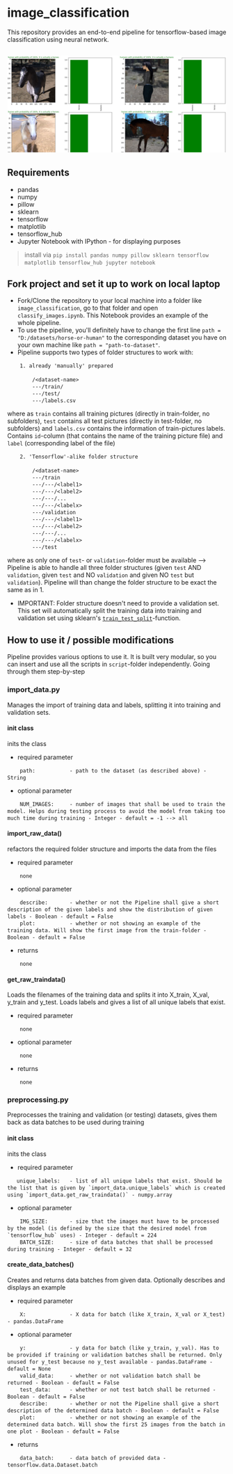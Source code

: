 # image_classification
This repository provides an end-to-end pipeline for tensorflow-based image classification using neural network.

<h2 align="center">
  <img src=https://github.com/papstchaka/image_classification/blob/master/assets/prediction_example.jpg alt="Prediction Example" width="800px" />
</h2>

## Requirements
* pandas
* numpy
* pillow
* sklearn
* tensorflow
* matplotlib
* tensorflow_hub
* Jupyter Notebook with IPython - for displaying purposes

> install via `pip install pandas numpy pillow sklearn tensorflow matplotlib tensorflow_hub jupyter notebook`

## Fork project and set it up to work on local laptop
* Fork/Clone the repository to your local machine into a folder like `image_classification`, go to that folder and open `classify_images.ipynb`. This Notebook provides an example of the whole pipeline.
* To use the pipeline, you'll definitely have to change the first line `path = "D:/datasets/horse-or-human"` to the corresponding dataset you have on your own machine like `path = "path-to-dataset"`.
* Pipeline supports two types of folder structures to work with:
```
    1. already 'manually' prepared

        /<dataset-name>
        ---/train/
        ---/test/
        ---/labels.csv
```

where as `train` contains all training pictures (directly in train-folder, no subfolders), `test` contains all test pictures (directly in test-folder, no subfolders) and `labels.csv` contains the information of train-pictures labels. Contains `id`-column (that contains the name of the training picture file) and `label` (corresponding label of the file)

```
    2. 'Tensorflow'-alike folder structure

        /<dataset-name>
        ---/train
        ---/---/<label1>
        ---/---/<label2>
        ---/---/...
        ---/---/<labelx>
        ---/validation
        ---/---/<label1>
        ---/---/<label2>
        ---/---/...
        ---/---/<labelx>
        ---/test
```

where as only one of `test`- or `validation`-folder must be available --> Pipeline is able to handle all three folder structures (given `test` AND `validation`, given `test` and NO `validation` and given NO `test` but `validation`).
Pipeline will than change the folder structure to be exact the same as in 1.

* IMPORTANT: Folder structure doesn't need to provide a validation set. This set will automatically split the training data into training and validation set using sklearn's <a href="https://scikit-learn.org/stable/modules/generated/sklearn.model_selection.train_test_split.html" target="_blank">`train_test_split`</a>-function.

## How to use it / possible modifications
Pipeline provides various options to use it. It is built very modular, so you can insert and use all the scripts in `script`-folder independently. Going through them step-by-step

### import_data.py
Manages the import of training data and labels, splitting it into training and validation sets.
#### init class
inits the class
* required parameter
```
    path:           - path to the dataset (as described above) - String
```
* optional parameter
```
    NUM_IMAGES:     - number of images that shall be used to train the model. Helps during testing process to avoid the model from taking too much time during training - Integer - default = -1 --> all
```
#### import_raw_data()
refactors the required folder structure and imports the data from the files
* required parameter
```
    none
```
* optional parameter
```
    describe:       - whether or not the Pipeline shall give a short description of the given labels and show the distribution of given labels - Boolean - default = False
    plot:           - whether or not showing an example of the training data. Will show the first image from the train-folder - Boolean - default = False
```
* returns
```
    none
```
#### get_raw_traindata()
Loads the filenames of the training data and splits it into X_train, X_val, y_train and y_test. Loads labels and gives a list of all unique labels that exist.
* required parameter
```
    none
```
* optional parameter
```
    none
```
* returns
```
    none
```

### preprocessing.py
Preprocesses the training and validation (or testing) datasets, gives them back as data batches to be used during training
#### init class
inits the class
* required parameter
```
   unique_labels:   - list of all unique labels that exist. Should be the list that is given by `import_data.unique_labels` which is created using `import_data.get_raw_traindata()` - numpy.array
```
* optional parameter
```
    IMG_SIZE:       - size that the images must have to be processed by the model (is defined by the size that the desired model from `tensorflow_hub` uses) - Integer - default = 224
    BATCH_SIZE:     - size of data batches that shall be processed during training - Integer - default = 32
```
#### create_data_batches()
Creates and returns data batches from given data. Optionally describes and displays an example
* required parameter
```
    X:              - X data for batch (like X_train, X_val or X_test) - pandas.DataFrame
```
* optional parameter
```
    y:              - y data for batch (like y_train, y_val). Has to be provided if training or validation batches shall be returned. Only unused for y_test because no y_test available - pandas.DataFrame - default = None
    valid_data:     - whether or not validation batch shall be returned - Boolean - default = False
    test_data:      - whether or not test batch shall be returned - Boolean - default = False
    describe:       - whether or not the Pipeline shall give a short description of the determined data batch - Boolean - default = False
    plot:           - whether or not showing an example of the determined data batch. Will show the first 25 images from the batch in one plot - Boolean - default = False
```
* returns
```
    data_batch:     - data batch of provided data - tensorflow.data.Dataset.batch
```